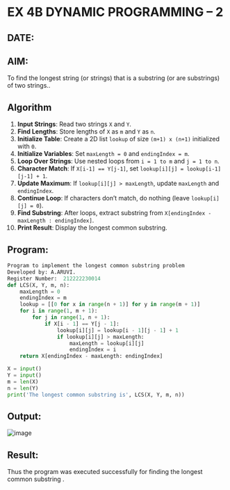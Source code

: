# EX 4B DYNAMIC PROGRAMMING – 2
## DATE:
## AIM:
To find the longest string (or strings) that is a substring (or are substrings) of two strings..


## Algorithm

1. **Input Strings**: Read two strings `X` and `Y`.
2. **Find Lengths**: Store lengths of `X` as `m` and `Y` as `n`.
3. **Initialize Table**: Create a 2D list `lookup` of size `(m+1) x (n+1)` initialized with `0`.
4. **Initialize Variables**: Set `maxLength = 0` and `endingIndex = m`.
5. **Loop Over Strings**: Use nested loops from `i = 1 to m` and `j = 1 to n`.
6. **Character Match**: If `X[i-1] == Y[j-1]`, set `lookup[i][j] = lookup[i-1][j-1] + 1`.
7. **Update Maximum**: If `lookup[i][j] > maxLength`, update `maxLength` and `endingIndex`.
8. **Continue Loop**: If characters don’t match, do nothing (leave `lookup[i][j] = 0`).
9. **Find Substring**: After loops, extract substring from `X[endingIndex - maxLength : endingIndex]`.
10. **Print Result**: Display the longest common substring. 

## Program:
```python
Program to implement the longest common substring problem
Developed by: A.ARUVI.
Register Number:  212222230014
def LCS(X, Y, m, n):
    maxLength = 0
    endingIndex = m
    lookup = [[0 for x in range(n + 1)] for y in range(m + 1)]
    for i in range(1, m + 1):
        for j in range(1, n + 1):
            if X[i - 1] == Y[j - 1]:
                lookup[i][j] = lookup[i - 1][j - 1] + 1
                if lookup[i][j] > maxLength:
                    maxLength = lookup[i][j]
                    endingIndex = i
    return X[endingIndex - maxLength: endingIndex]

X = input()
Y = input()
m = len(X)
n = len(Y)
print('The longest common substring is', LCS(X, Y, m, n))
```

## Output:
![image](https://github.com/user-attachments/assets/098cf014-b638-41ed-9488-eacf2cf785a6)


## Result:
Thus the program was executed successfully for finding the longest common substring .
